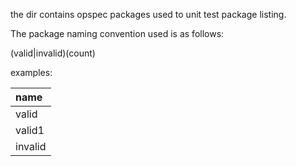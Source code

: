 the dir contains opspec packages used to unit test package listing.

The package naming convention used is as follows:

(valid|invalid)(count)

examples:

| name    |
|:--------|
| valid   |
| valid1  |
| invalid |
